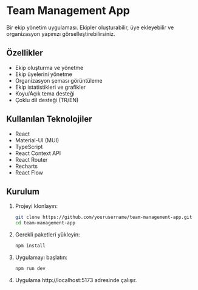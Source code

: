 # Team Management App

 Bir ekip yönetim uygulaması. Ekipler oluşturabilir, üye ekleyebilir ve organizasyon yapınızı görselleştirebilirsiniz.

## Özellikler

- Ekip oluşturma ve yönetme
- Ekip üyelerini yönetme  
- Organizasyon şeması görüntüleme
- Ekip istatistikleri ve grafikler
- Koyu/Açık tema desteği
- Çoklu dil desteği (TR/EN)

## Kullanılan Teknolojiler

- React
- Material-UI (MUI)
- TypeScript
- React Context API
- React Router
- Recharts
- React Flow

## Kurulum

1. Projeyi klonlayın:
   ```bash
   git clone https://github.com/yourusername/team-management-app.git
   cd team-management-app
   ```

2. Gerekli paketleri yükleyin:
   ```bash
   npm install
   ```

3. Uygulamayı başlatın:
   ```bash
   npm run dev
   ```

4. Uygulama http://localhost:5173 adresinde çalışır.
